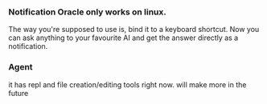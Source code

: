 ### Notification Oracle only works on linux.
The way you're supposed to use is, bind it to a keyboard shortcut. Now you can ask anything to your favourite AI and get the answer directly as a notification.
### Agent
it has repl and file creation/editing tools right now. will make more in the future